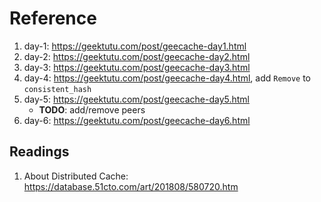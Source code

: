 # Reference

1. day-1: https://geektutu.com/post/geecache-day1.html
2. day-2: https://geektutu.com/post/geecache-day2.html
3. day-3: https://geektutu.com/post/geecache-day3.html
4. day-4: https://geektutu.com/post/geecache-day4.html, add `Remove` to `consistent_hash`
5. day-5: https://geektutu.com/post/geecache-day5.html
    - **TODO**: add/remove peers
6. day-6: https://geektutu.com/post/geecache-day6.html

## Readings

1. About Distributed Cache: https://database.51cto.com/art/201808/580720.htm
